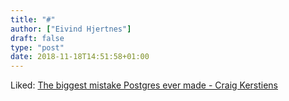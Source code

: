 ```yaml
---
title: "#"
author: ["Eivind Hjertnes"]
draft: false
type: "post"
date: 2018-11-18T14:51:58+01:00
---
```


Liked:
[The
biggest mistake Postgres ever made - Craig Kerstiens](http://www.craigkerstiens.com/2018/10/30/postgres-biggest-mistake/)
